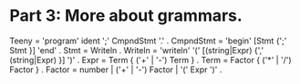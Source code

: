 # Part 3: More about grammars.

Teeny     = 'program' ident ';' CmpndStmt '.' .
CmpndStmt = 'begin' [Stmt {';' Stmt }] 'end' .
Stmt      = Writeln .
Writeln   = 'writeln' '(' [(string|Expr) {',' (string|Expr) }] ')' .
Expr      = Term { ('+' | '-') Term } .
Term      = Factor { ('*' | '/') Factor } .
Factor    = number
           | ('+' | '-') Factor
           | '(' Expr ')'
           .
